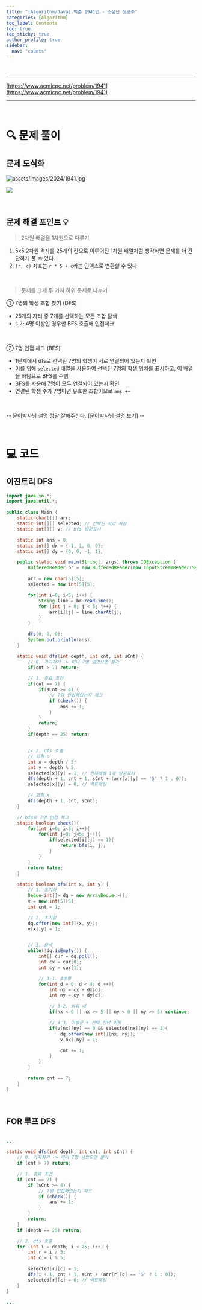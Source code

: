 ```yaml
---
title: "[Algorithm/Java] 백준 1941번 - 소문난 칠공주"
categories: [Algorithm]
toc_label: Contents
toc: true
toc_sticky: true
author_profile: true
sidebar:
  nav: "counts"
---
```


<br>

---

[https://www.acmicpc.net/problem/1941](https://www.acmicpc.net/problem/1941)

---

<br>

# 🔍 문제 풀이

## 문제 도식화

![assets/images/2024/1941.jpg](../../../assets/images/2024/1941.jpg)

![](/assets/images/2025/2025-09-09-21-47-26.png)

<br>

## 문제 해결 포인트 💡

> 2차원 배열을 1차원으로 다루기

1.  5x5 2차원 격자를 25개의 칸으로 이루어진 1차원 배열처럼 생각하면 문제를 더 간단하게 풀 수 있다.
2.  `(r, c)` 좌표는 `r * 5 + c`라는 인덱스로 변환할 수 있다

<br>

> 문제를 크게 두 가지 하위 문제로 나누기

① 7명의 학생 조합 찾기 (DFS)

- 25개의 자리 중 7개를 선택하는 모든 조합 탐색
- `S` 가 4명 이상인 경우만 BFS 호출해 인접체크

<br>

② 7명 인접 체크 (BFS)

- 1단계에서 dfs로 선택된 7명의 학생이 서로 연결되어 있는지 확인
- 이를 위해 `selected` 배열을 사용하여 선택된 7명의 학생 위치를 표시하고, 이 배열을 바탕으로 BFS를 수행
- BFS를 사용해 7명이 모두 연결되어 있는지 확인
- 연결된 학생 수가 7명이면 유효한 조합이므로 `ans ++`

<br>

-- 문어박사님 설명 정말 잘해주신다. [[문어박사님 설명 보기]](https://www.youtube.com/watch?v=DWdFSOehwFI&list=PLodgw23vNd_UFQeV8GQtVHrT38VWE6iJv&index=17) --

<br>

# 💻 코드

## 이진트리 DFS

```java
import java.io.*;
import java.util.*;

public class Main {
    static char[][] arr;
    static int[][] selected; // 선택된 자리 저장
    static int[][] v; // bfs 방문표시

    static int ans = 0;
    static int[] dx = {-1, 1, 0, 0};
    static int[] dy = {0, 0, -1, 1};

    public static void main(String[] args) throws IOException {
        BufferedReader br = new BufferedReader(new InputStreamReader(System.in));

        arr = new char[5][5];
        selected = new int[5][5];

        for(int i=0; i<5; i++) {
            String line = br.readLine();
            for (int j = 0; j < 5; j++) {
                arr[i][j] = line.charAt(j);
            }
        }

        dfs(0, 0, 0);
        System.out.println(ans);
    }

    static void dfs(int depth, int cnt, int sCnt) {
        // 0. 가지치기 -> 이미 7명 넘었으면 불가
        if(cnt > 7) return;

        // 1. 종료 조건
        if(cnt == 7) {
            if(sCnt >= 4) {
                // 7명 인접해있는지 체크
                if (check()) {
                    ans += 1;
                }
            }
            return;
        }
        if(depth == 25) return;


        // 2. dfs 호출
        // 포함 o
        int x = depth / 5;
        int y = depth % 5;
        selected[x][y] = 1; // 현재레벨 1로 방문표시
        dfs(depth + 1, cnt + 1, sCnt + (arr[x][y] == 'S' ? 1 : 0));
        selected[x][y] = 0; // 백트래킹

        // 포함 x
        dfs(depth + 1, cnt, sCnt);
    }

    // bfs로 7명 인접 체크
    static boolean check(){
        for(int i=0; i<5; i++){
            for(int j=0; j<5; j++){
                if(selected[i][j] == 1){
                    return bfs(i, j);
                }
            }
        }
        return false;
    }

    static boolean bfs(int x, int y) {
        // 1. 초기화
        Deque<int[]> dq = new ArrayDeque<>();
        v = new int[5][5];
        int cnt = 1;

        // 2. 초기값
        dq.offer(new int[]{x, y});
        v[x][y] = 1;


        // 3. 탐색
        while(!dq.isEmpty()) {
            int[] cur = dq.poll();
            int cx = cur[0];
            int cy = cur[1];

            // 3-1. 4방향
            for(int d = 0; d < 4; d ++){
                int nx = cx + dx[d];
                int ny = cy + dy[d];

                // 3-2. 범위 내
                if(nx < 0 || nx >= 5 || ny < 0 || ny >= 5) continue;

                // 3-3. 미방문 + 선택 칸만 이동
                if(v[nx][ny] == 0 && selected[nx][ny] == 1){
                    dq.offer(new int[]{nx, ny});
                    v[nx][ny] = 1;

                    cnt += 1;
                }
            }
        }

        return cnt == 7;
    }
}
```

<br>

## FOR 루프 DFS

```java

...

static void dfs(int depth, int cnt, int sCnt) {
    // 0. 가지치기 -> 이미 7명 넘었으면 불가
    if (cnt > 7) return;

    // 1. 종료 조건
    if (cnt == 7) {
        if (sCnt >= 4) {
            // 7명 인접해있는지 체크
            if (check()) {
                ans += 1;
            }
        }
        return;
    }
    if (depth == 25) return;

    // 2. dfs 호출
    for (int i = depth; i < 25; i++) {
        int r = i / 5;
        int c = i % 5;

        selected[r][c] = 1;
        dfs(i + 1, cnt + 1, sCnt + (arr[r][c] == 'S' ? 1 : 0));
        selected[r][c] = 0; // 백트래킹
    }
}

...

```

<br>
